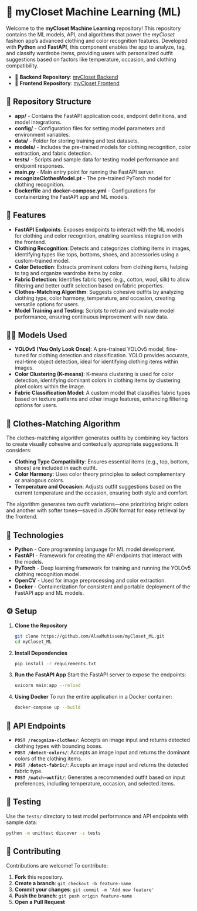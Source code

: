 # 🧠 myCloset Machine Learning (ML)

Welcome to the **myCloset Machine Learning** repository! This repository contains the ML models, API, and algorithms that power the *myCloset* fashion app’s advanced clothing and color recognition features. Developed with **Python** and **FastAPI**, this component enables the app to analyze, tag, and classify wardrobe items, providing users with personalized outfit suggestions based on factors like temperature, occasion, and clothing compatibility.

- 🔗 **Backend Repository**: [myCloset Backend](https://github.com/AlaaMuhissen/myCloset_backend)
- 🔗 **Frontend Repository**: [myCloset Frontend](https://github.com/AlaaMuhissen/myCloset_frontend)


## 📂 Repository Structure
- **app/** - Contains the FastAPI application code, endpoint definitions, and model integrations.
- **config/** - Configuration files for setting model parameters and environment variables.
- **data/** - Folder for storing training and test datasets.
- **models/** - Includes the pre-trained models for clothing recognition, color extraction, and fabric detection.
- **tests/** - Scripts and sample data for testing model performance and endpoint responses.
- **main.py** - Main entry point for running the FastAPI server.
- **recognizeClothesModel.pt** - The pre-trained PyTorch model for clothing recognition.
- **Dockerfile** and **docker-compose.yml** - Configurations for containerizing the FastAPI app and ML models.

## 🧰 Features
- **FastAPI Endpoints**: Exposes endpoints to interact with the ML models for clothing and color recognition, enabling seamless integration with the frontend.
- **Clothing Recognition**: Detects and categorizes clothing items in images, identifying types like tops, bottoms, shoes, and accessories using a custom-trained model.
- **Color Detection**: Extracts prominent colors from clothing items, helping to tag and organize wardrobe items by color.
- **Fabric Detection**: Identifies fabric types (e.g., cotton, wool, silk) to allow filtering and better outfit selection based on fabric properties.
- **Clothes-Matching Algorithm**: Suggests cohesive outfits by analyzing clothing type, color harmony, temperature, and occasion, creating versatile options for users.
- **Model Training and Testing**: Scripts to retrain and evaluate model performance, ensuring continuous improvement with new data.

## 🧑‍💻 Models Used
- **YOLOv5 (You Only Look Once)**: A pre-trained YOLOv5 model, fine-tuned for clothing detection and classification. YOLO provides accurate, real-time object detection, ideal for identifying clothing items within images.
- **Color Clustering (K-means)**: K-means clustering is used for color detection, identifying dominant colors in clothing items by clustering pixel colors within the image.
- **Fabric Classification Model**: A custom model that classifies fabric types based on texture patterns and other image features, enhancing filtering options for users.

## 👗 Clothes-Matching Algorithm
The clothes-matching algorithm generates outfits by combining key factors to create visually cohesive and contextually appropriate suggestions. It considers:
- **Clothing Type Compatibility**: Ensures essential items (e.g., top, bottom, shoes) are included in each outfit.
- **Color Harmony**: Uses color theory principles to select complementary or analogous colors.
- **Temperature and Occasion**: Adjusts outfit suggestions based on the current temperature and the occasion, ensuring both style and comfort.
  
The algorithm generates two outfit variations—one prioritizing bright colors and another with softer tones—saved in JSON format for easy retrieval by the frontend.

## 🚀 Technologies
- **Python** - Core programming language for ML model development.
- **FastAPI** - Framework for creating the API endpoints that interact with the models.
- **PyTorch** - Deep learning framework for training and running the YOLOv5 clothing recognition model.
- **OpenCV** - Used for image preprocessing and color extraction.
- **Docker** - Containerization for consistent and portable deployment of the FastAPI app and ML models.

## ⚙️ Setup

1. **Clone the Repository**
   ```bash
   git clone https://github.com/AlaaMuhissen/myCloset_ML.git
   cd myCloset_ML
   ```

2. **Install Dependencies**
   ```bash
   pip install -r requirements.txt
   ```

3. **Run the FastAPI App**
   Start the FastAPI server to expose the endpoints:
   ```bash
   uvicorn main:app --reload
   ```

4. **Using Docker**
   To run the entire application in a Docker container:
   ```bash
   docker-compose up --build
   ```

## 📡 API Endpoints

- **`POST /recognize-clothes/`**: Accepts an image input and returns detected clothing types with bounding boxes.
- **`POST /detect-colors/`**: Accepts an image input and returns the dominant colors of the clothing items.
- **`POST /detect-fabric/`**: Accepts an image input and returns the detected fabric type.
- **`POST /match-outfit/`**: Generates a recommended outfit based on input preferences, including temperature, occasion, and selected items.

## 🔬 Testing
Use the `tests/` directory to test model performance and API endpoints with sample data:
   ```bash
   python -m unittest discover -s tests
   ```

## 🤝 Contributing
Contributions are welcome! To contribute:
1. **Fork** this repository.
2. **Create a branch**: `git checkout -b feature-name`
3. **Commit your changes**: `git commit -m 'Add new feature'`
4. **Push the branch**: `git push origin feature-name`
5. **Open a Pull Request**
